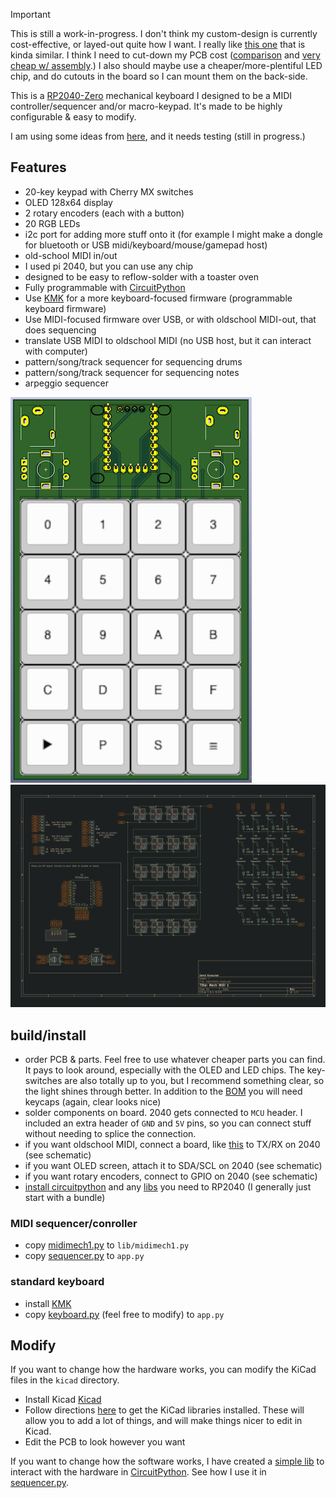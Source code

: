 > [!IMPORTANT]  
> This is still a work-in-progress. I don't think my custom-design is currently cost-effective, or layed-out quite how I want. I really like [this one](https://github.com/retrobuiltRyan/MacroKeyboardV2) that is kinda similar. I think I need to cut-down my PCB cost ([comparison](https://pcbshopper.com/) and [very cheap w/ assembly](https://jlcpcb.com/).) I also should maybe use a cheaper/more-plentiful LED chip, and do cutouts in the board so I can mount them on the back-side.

This is a [RP2040-Zero](https://www.aliexpress.us/item/3256807464011140.html) mechanical keyboard I designed to be a MIDI controller/sequencer and/or macro-keypad. It's made to be highly configurable & easy to modify.

I am using some ideas from [here](https://www.youtube.com/watch?v=8WXpGTIbxlQ), and it needs testing (still in progress.)

## Features

- 20-key keypad with Cherry MX switches
- OLED 128x64 display
- 2 rotary encoders (each with a button)
- 20 RGB LEDs
- i2c port for adding more stuff onto it (for example I might make a dongle for bluetooth or USB midi/keyboard/mouse/gamepad host)
- old-school MIDI in/out
- I used pi 2040, but you can use any chip
- designed to be easy to reflow-solder with a toaster oven
- Fully programmable with [CircuitPython](https://circuitpython.org/)
- Use [KMK](https://github.com/KMKfw/kmk_firmware) for a more keyboard-focused firmware (programmable keyboard firmware)
- Use MIDI-focused firmware over USB, or with oldschool MIDI-out, that does sequencing
- translate USB MIDI to oldschool MIDI (no USB host, but it can interact with computer)
- pattern/song/track sequencer for sequencing drums
- pattern/song/track sequencer for sequencing notes
- arpeggio sequencer

![composite image](composite.png)
![schematic](schematic.png)

## build/install

- order PCB & parts. Feel free to use whatever cheaper parts you can find. It pays to look around, especially with the OLED and LED chips. The key-switches are also totally up to you, but I recommend something clear, so the light shines through better. In addition to the [BOM](mechmidi1-bom.csv) you will need keycaps (again, clear looks nice)
- solder components on board. 2040 gets connected to `MCU` header. I included an extra header of `GND` and `5V` pins, so you can connect stuff without needing to splice the connection.
- if you want oldschool MIDI, connect a board, like [this](https://www.amazon.com/ubld-itTM-Breakout-Board-Multi-Voltage/dp/B0BYMC926Z) to TX/RX on 2040 (see schematic)
- if you want OLED screen, attach it to SDA/SCL on 2040 (see schematic)
- if you want rotary encoders, connect to GPIO on 2040 (see schematic)
- [install circuitpython](https://circuitpython.org/board/waveshare_rp2040_zero/) and any [libs](https://circuitpython.org/libraries) you need to RP2040 (I generally just start with a bundle)

### MIDI sequencer/conroller

- copy [midimech1.py](firmware/midimech1.py) to `lib/midimech1.py`
- copy [sequencer.py](firmware/sequencer.py) to `app.py`

### standard keyboard

- install [KMK](https://github.com/KMKfw/kmk_firmware)
- copy [keyboard.py](firmware/keyboard.py) (feel free to modify) to `app.py`


## Modify

If you want to change how the hardware works, you can modify the KiCad files in the `kicad` directory.

- Install Kicad [Kicad](http://kicad-pcb.org/download/)
- Follow directions [here](https://www.youtube.com/watch?v=8WXpGTIbxlQ) to get the KiCad libraries installed. These will allow you to add a lot of things, and will make things nicer to edit in Kicad.
- Edit the PCB to look however you want

If you want to change how the software works, I have created a [simple lib](firmware/midimech1.py) to interact with the hardware in [CircuitPython](https://circuitpython.org/). See how I use it in [sequencer.py](firmware/sequencer.py).
